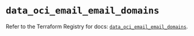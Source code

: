 # `data_oci_email_email_domains`

Refer to the Terraform Registry for docs: [`data_oci_email_email_domains`](https://registry.terraform.io/providers/hashicorp/oci/7.19.0/docs/data-sources/email_email_domains).
